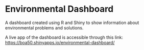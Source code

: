 # Environmental Dashboard

A dashboard created using R and Shiny to show information about environmental problems and solutions.

A live app of the dashboard is accessible through this link: https://boa50.shinyapps.io/environmental-dashboard/
